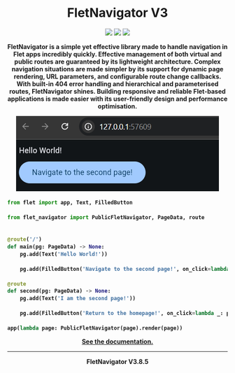 <h1 align="center"><b>FletNavigator V3</b></h1>
<p align="center"><img src="https://img.shields.io/badge/V3.8.5-black?style=for-the-badge&logo=flutter&logoColor=white">
<img src="https://img.shields.io/badge/Python%203.9%2B-black?style=for-the-badge&logo=python&logoColor=white">
<img src="https://img.shields.io/badge/Awesome%20Flet-black?style=for-the-badge&logo=styledcomponents&logoColor=white&logoSize=auto"></p><p align="center"><b>FletNavigator is a simple yet effective library made to handle navigation in Flet apps incredibly quickly. Effective management of both virtual and public routes are guaranteed by its lightweight architecture. Complex navigation situations are made simpler by its support for dynamic page rendering, URL parameters, and configurable route change callbacks. With built-in 404 error handling and hierarchical and parameterised routes, FletNavigator shines. Building responsive and reliable Flet-based applications is made easier with its user-friendly design and performance optimisation.</b></p>

<p align="center"><img src="mini.gif"></p>

<b>

```python
from flet import app, Text, FilledButton

from flet_navigator import PublicFletNavigator, PageData, route


@route('/')
def main(pg: PageData) -> None:
    pg.add(Text('Hello World!'))

    pg.add(FilledButton('Navigate to the second page!', on_click=lambda _: pg.navigate('second')))

@route
def second(pg: PageData) -> None:
    pg.add(Text('I am the second page!'))

    pg.add(FilledButton('Return to the homepage!', on_click=lambda _: pg.navigate_homepage()))

app(lambda page: PublicFletNavigator(page).render(page))
```
</b>

<p align="center"><a href="https://github.com/xzripper/flet_navigator/blob/main/flet-navigator-docs.md"><b>See the documentation.</b></a></p>

<hr><p align="center"><b>FletNavigator V3.8.5</b></p>
